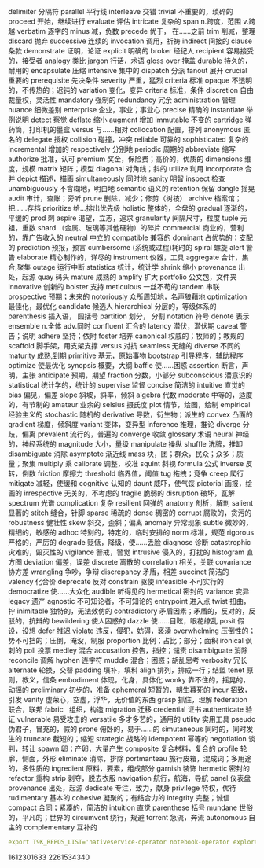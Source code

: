 delimiter 分隔符
parallel 平行线
interleave 交错
trivial 不重要的，琐碎的
proceed 开始，继续进行
evaluate 评估
intricate 复杂的
span n.跨度，范围 v.跨越
verbatim 逐字的
minus 减，负数
precede 优于， 在……之前
trim 削减，整理
discard 抛弃
successive 连续的
invocation 调用，祈祷
indirect 间接的
clause 条款
demonstrate 证明，论证
explicit 明确的
broker 经纪人
recipient 容易接受的，接受者
analogy 类比
jargon 行话，术语
gloss over 掩盖
durable 持久的，耐用的
encapsulate 压缩
intensive 集中的
dispatch 分派
fanout 展开
crucial 重要的
prerequisite 先决条件
severity 严重，猛烈
criteria 标准
opaque 不透明的，不传热的；迟钝的
variation 变化，变异
criteria 标准，条件
discretion 自由裁量权，灵活性
mandatory 强制的
redundancy 冗余
administration 管理
nuance 细微差别
enterprise 企业，事业；事业心
precise 精确的
instantiate 举例说明
detect 察觉
deflate 缩小
augment 增加
immutable 不变的
cartridge 弹药筒，打印机的墨盒
versus 与……相对
collocation 配置，排列
anonymous 匿名的
delegate 授权
collision 碰撞，冲突
reliable 可靠的
sophisticated 复杂的
incremental 增加的
respectively 分别地
periodic 周期的
abbreviate 缩写
authorize 批准，认可
premium 奖金，保险费；高价的，优质的
dimensions 维度，规模
matrix 矩阵；模型
diagonal 对角线；斜的
utilize 利用
incorporate 合并
depict 描述，描画
simultaneously 同时地
sanity 明智
inspect 检查
unambiguously 不含糊地，明白地
semantic 语义的
retention 保留
dangle 摇晃
audit 审计，查账；旁听
prune 删除，减少；修剪（树枝）
archive 档案馆；把……存档
prioritize 给…排出优先级
holistic 整体的，全盘的
gradual 逐渐的，平缓的
prod 刺
aspire 渴望，立志，追求
granularity 间隔尺寸，粒度
tuple 元祖，重数
shard （金属、玻璃等其他硬物）的碎片
commercial 商业的，营利的，靠广告收入的
neutral 中立的
compatible 兼容的
dominant 占优势的；支配的
prediction 预报，预言
cumbersome (系统或过程)耗时的
spiral 螺旋
alert 警告
elaborate 精心制作的，详尽的
instrument 仪器，工具
aggregate 合计，集合,聚集
outage 运行中断
statistics 统计，统计学
shrink 缩小
provenance 出处，起源
quay 码头
mature 成熟的
amplify 扩大
portfolio 公文包，文件夹
innovative 创新的
bolster 支持
meticulous 一丝不苟的
tandem 串联
prospective 预期；未来的
notoriously 众所周知地，名声狼藉地
optimization 最佳化，最优化
candidate 候选人
hierarchical 分层的，等级体系的
parenthesis 插入语， 圆括号
partition 划分， 分割
notation 符号
denote 表示
ensemble n.全体 adv.同时
confluent 汇合的
latency 潜伏，潜伏期
caveat 警告；说明
adhere 坚持；依附
foster 培养
canonical 权威的；牧师的；教规的
scaffold 脚手架，用支架支撑
versus 对抗
seamless 无缝的
diverse 不同的
maturity 成熟,到期
primitive 基元，原始事物
bootstrap 引导程序，辅助程序
optimize 使最优化
synopsis 概要，大纲
baffle 使……困惑
assertion 断言，声明，主张
anticipate 预期，期望
fraction 分数，小部分
subconscious 潜意识的
statistical 统计学的，统计的
supervise 监督
concise 简洁的
intuitive 直觉的
bias 偏见，偏差
slope 斜坡，斜率，倾斜
algebra 代数
moderate 中等的，适度的，有节制的
amateur 业余的
selsius 摄氏度
plot 情节，绘图，绘制
empirical 经验主义的
stochastic 随机的
derivative 导数，衍生物；派生的
convex 凸面的
gradient 梯度，倾斜度
variant 变体，变异型
inference 推理，推论
diverge 分歧，偏离
prevalent 流行的，普遍的
converge 收敛
glossary 术语
neural 神经的，神经系统的
magnitude 大小，量级
manipulate 操纵
shuffle 洗牌，推卸
disambiguate 消除
asymptote 渐近线
mass 块，团；群众，民众；众多；质量；聚集
multiply 乘
calibrate 调整，校准
squint 斜视
formula 公式
inverse 反转，倒数
friction 摩擦力
threshold 临界值，阈值
tug 拖拽；竞争
creep 爬行
mitigate 减轻，使缓和
cognitive 认知的
daunt 威吓，使气馁
pictorial 画报，绘画的
irrespective 无关的，不考虑的
fragile 脆弱的
disruption 破坏，瓦解
spectrum 光谱
complication 复杂
resilient 回弹的
anatomy 剖析，解剖
salient 显著的
stitch 缝合，针脚
sparse 稀疏的
dense 稠密的
corrupt 腐败的，贪污的
robustness 健壮性
skew 斜交，歪斜；偏离
anomaly 异常现象
subtle 微妙的，精细的，敏感的
adhoc 特别的，特定的，临时安排的
norm 标准，规范
rigorous 严格的，严厉的
degrade 贬低，降级，使……丢脸
diagnose 诊断
catastrophic 灾难的，毁灭性的
vigilance 警戒，警觉
intrusive 侵入的，打扰的
histogram 直方图
deviation 偏差，误差
discrete 离散的
correlation 相关，关联
covariance 协方差
wrangling 争吵，争辩
discrepancy 矛盾，相差
succinct 简洁的
valency 化合价
deprecate 反对
constrain 驱使
infeasible 不可实行的
democratize 使……大众化
audible 听得见的
hermetical 密封的
variance 变异
legacy 遗产
agnostic 不可知论者，不可知论的
entrypoint 进入点
twist 扭曲，拧
inimitable 独特的，无法效仿的
contradictory 矛盾因素；矛盾的，反对的，反驳的，抗辩的
bewildering 使人困惑的
dazzle 使……目眩，眼花缭乱
posit 假设，设想
defer 推迟
violate 违反，侵犯，妨碍，亵渎
overwhelming 压倒性的；势不可挡的；压倒，淹没，制服
proportion 比例；占比；部分；面积
ironical 讽刺的
poll 投票
medley 混合
accusation 控告，指控；谴责
disambiguate 消除
reconcile 调解
hyphen 连字符
muddle 混合；困惑；胡乱思考
verbosity 冗长
alternate 轮换，交替
padding 填补，填料
align 排列，排成一行；结盟
tenet 原则，教义，信条
embodiment 体现，化身，具体化
wonky 靠不住的，摇晃的，动摇的
preliminary 初步的，准备
ephemeral 短暂的，朝生暮死的
incur 招致，引发
vanity 虚荣心，空虚，浮华，无价值的东西
grasp 抓住，理解
federation 联合，联邦
fabric   组织，构造
migration 迁移
credential 证书
authenticate 验证
vulnerable 易受攻击的
versatile 多才多艺的，通用的
utility 实用工具
pseudo 伪君子，冒充的，假的
prone 俯卧的，易于……的
simutaneous 同时的，同时发生的
truncate 截短的；缩短
strategic 战略的
idempotent 幂等的
negotiation 谈判，转让
spawn 卵；产卵，大量产生
composite 复合材料，复合的
profile 轮廓，侧面，外形
eliminate 消除，排除
portmanteau 旅行皮箱，混成词；多用途的，多性质的
ingredient 原料，要素，组成部分
garnish 装饰
hermetic 密封的
refactor 重构
strip 剥夺，脱去衣服
navigation 航行，航海，导航
panel 仪表盘
provenance 出处，起源
dedicate 专注，致力，献身
privilege 特权，优待
rudimentary 基本的
cohesive 凝聚的；有结合力的
integrity 完整；诚信
compact 合同；紧凑的，简洁的
intuition 直觉
parenthese 括号
mundane 世俗的，平凡的；世界的
circumvent 绕行，规避
torrent 急流，奔流
autonomous 自主的
complementary 互补的

```yaml
export T9K_REPOS_LIST='nativeservice-operator notebook-operator explorer-operator minio-operator tensorboard-operator pipeline-operator trainingjob-operator autotune-operator project-operator'
```

1612301633
2261534340